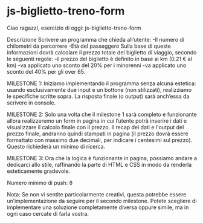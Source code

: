 # js-biglietto-treno-form

Ciao ragazzi, esercizio di oggi: js-biglietto-treno-form

Descrizione 
Scrivere un programma che chieda all’utente:
-Il numero di chilometri da percorrere
-Età del passeggero Sulla base di queste informazioni dovrà calcolare il prezzo totale del biglietto di viaggio, secondo le seguenti regole:
-il prezzo del biglietto è definito in base ai km (0.21 € al km)
-va applicato uno sconto del 20% per i minorenni
-va applicato uno sconto del 40% per gli over 65.

MILESTONE 1: Iniziamo implementando il programma senza alcuna estetica: usando esclusivamente due input e un bottone (non stilizzati), realizziamo le specifiche scritte sopra. La risposta finale (o output) sarà anch’essa da scrivere in console.

MILESTONE 2: Solo una volta che il milestone 1 sarà completo e funzionante allora realizzeremo un form in pagina in cui l’utente potrà inserire i dati e visualizzare il calcolo finale con il prezzo. Il recap dei dati e l'output del prezzo finale, andranno quindi stampati in pagina (il prezzo dovrà essere formattato con massimo due decimali, per indicare i centesimi sul prezzo). Questo richiederà un minimo di ricerca.

MILESTONE 3: Ora che la logica è funzionante in pagina, possiamo andare a dedicarci allo stile, raffinando la parte di HTML e CSS in modo da renderla esteticamente gradevole.

Numero minimo di push: 8

Nota: Se non vi sentite particolarmente creativi, questa potrebbe essere un’implementazione da seguire per il secondo milestone. Potete scegliere di implementare una soluzione completamente diversa oppure simile, ma in ogni caso cercate di farla vostra.